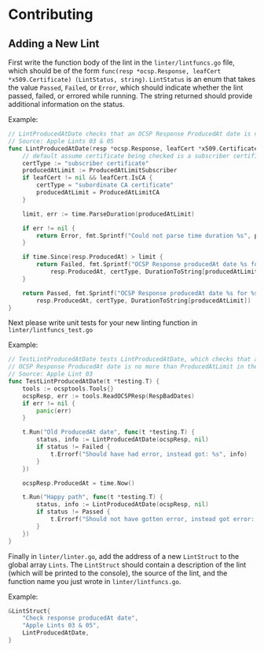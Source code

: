 # Contributing

## Adding a New Lint

First write the function body of the lint in the `linter/lintfuncs.go` file, which should be of the form `func(resp *ocsp.Response, leafCert *x509.Certificate) (LintStatus, string)`. `LintStatus` is an enum that takes the value `Passed`, `Failed`, or `Error`, which should indicate whether the lint passed, failed, or errored while running. The string returned should provide additional information on the status.

Example:

```go
// LintProducedAtDate checks that an OCSP Response ProducedAt date is no more than ProducedAtLimit in the past
// Source: Apple Lints 03 & 05
func LintProducedAtDate(resp *ocsp.Response, leafCert *x509.Certificate) (LintStatus, string) {
	// default assume certificate being checked is a subscriber certificate
	certType := "subscriber certificate"
	producedAtLimit := ProducedAtLimitSubscriber
	if leafCert != nil && leafCert.IsCA {
		certType = "subordinate CA certificate"
		producedAtLimit = ProducedAtLimitCA
	}

	limit, err := time.ParseDuration(producedAtLimit)

	if err != nil {
		return Error, fmt.Sprintf("Could not parse time duration %s", producedAtLimit)
	}

	if time.Since(resp.ProducedAt) > limit {
		return Failed, fmt.Sprintf("OCSP Response producedAt date %s for %s is more than %s in the past", 
			resp.ProducedAt, certType, DurationToString[producedAtLimit])
	}

	return Passed, fmt.Sprintf("OCSP Response producedAt date %s for %s is within %s of the past", 
		resp.ProducedAt, certType, DurationToString[producedAtLimit])
}
```

Next please write unit tests for your new linting function in `linter/lintfuncs_test.go`

Example:

```go
// TestLintProducedAtDate tests LintProducedAtDate, which checks that an
// OCSP Response ProducedAt date is no more than ProducedAtLimit in the past
// Source: Apple Lint 03
func TestLintProducedAtDate(t *testing.T) {
	tools := ocsptools.Tools{}
	ocspResp, err := tools.ReadOCSPResp(RespBadDates)
	if err != nil {
		panic(err)
	}

	t.Run("Old ProducedAt date", func(t *testing.T) {
		status, info := LintProducedAtDate(ocspResp, nil)
		if status != Failed {
			t.Errorf("Should have had error, instead got: %s", info)
		}
	})

	ocspResp.ProducedAt = time.Now()

	t.Run("Happy path", func(t *testing.T) {
		status, info := LintProducedAtDate(ocspResp, nil)
		if status != Passed {
			t.Errorf("Should not have gotten error, instead got error: %s", info)
		}
	})
}
```

Finally in `linter/linter.go`, add the address of a new `LintStruct` to the global array `Lints`. The `LintStruct` should contain a description of the lint (which will be printed to the console), the source of the lint, and the function name you just wrote in `linter/lintfuncs.go`.

Example:
```go
&LintStruct{
	"Check response producedAt date",
	"Apple Lints 03 & 05",
	LintProducedAtDate,
}
```

